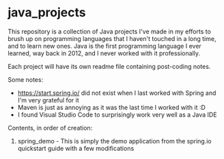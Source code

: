 # java_projects

This repository is a collection of Java projects I've made in my efforts to brush up on programming languages that I haven't touched in a long time, and to learn new ones. Java is the first programming language I ever learned, way back in 2012, and I never worked with it professionally.

Each project will have its own readme file containing post-coding notes.

Some notes:

- https://start.spring.io/ did not exist when I last worked with Spring and I'm very grateful for it
- Maven is just as annoying as it was the last time I worked with it :D
- I found Visual Studio Code to surprisingly work very well as a Java IDE

Contents, in order of creation:

1. spring_demo - This is simply the demo application from the spring.io quickstart guide with a few modifications
